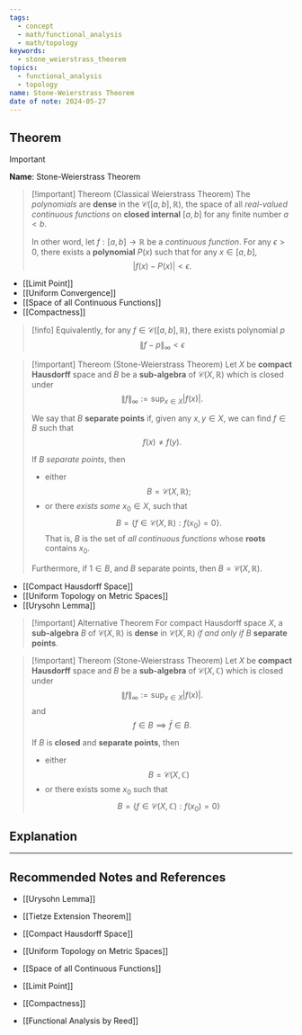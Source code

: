 ```yaml
---
tags:
  - concept
  - math/functional_analysis
  - math/topology
keywords:
  - stone_weierstrass_theorem
topics:
  - functional_analysis
  - topology
name: Stone-Weierstrass Theorem
date of note: 2024-05-27
---
```


## Theorem

>[!important]
>**Name**: Stone-Weierstrass Theorem

>[!important] Thereom (Classical Weierstrass Theorem)
>The *polynomials* are **dense** in the $\mathcal{C}([a,b], \mathbb{R})$, the space of all *real-valued continuous functions* on **closed internal** $[a,b]$ for any finite number $a < b$.
>
>In other word, let  $f: [a, b] \to \mathbb{R}$ be a *continuous function*. For any $\epsilon >0$,  there exists a **polynomial** $P(x)$ such that  for any $x \in  [a, b]$, 
>$$
>\lvert f(x) - P(x) \rvert < \epsilon.
>$$ 

- [[Limit Point]]
- [[Uniform Convergence]]
- [[Space of all Continuous Functions]]
- [[Compactness]]

>[!info]
>Equivalently, for any $f\in \mathcal{C}([a,b], \mathbb{R})$, there exists polynomial $p$
>$$
>\lVert f - p \rVert_{\infty} < \epsilon 
>$$


>[!important] Thereom (Stone-Weierstrass Theorem)
>Let  $X$ be **compact Hausdorff** space and $B$ be a **sub-algebra** of $\mathcal{C}(X, \mathbb{R})$ which is closed under
>$$
>\lVert f \rVert_{\infty} := \sup_{x\in X}|f(x)|. 
>$$
>
>We say that $B$ **separate points** if, given any $x, y \in X$, we can find $f\in B$ such that 
>$$
>f(x) \neq f(y).
>$$
>
>If $B$ *separate points*, then
>- either $$B = \mathcal{C}(X, \mathbb{R});$$
>- or there *exists some* $x_{0} \in X$, such that $$B = \{ f \in \mathcal{C}(X, \mathbb{R}): f(x_{0}) = 0 \}.$$ That is, $B$ is the set of *all continuous functions* whose **roots** contains $x_{0}$.
>
>Furthermore, if $1 \in B$, and $B$ separate points, then $B = \mathcal{C}(X, \mathbb{R}).$  
 
- [[Compact Hausdorff Space]]
- [[Uniform Topology on Metric Spaces]]
- [[Urysohn Lemma]]


>[!important] Alternative Theorem
>For compact Hausdorff space $X$, a **sub-algebra** $B$ of $\mathcal{C}(X, \mathbb{R})$ is **dense** in $\mathcal{C}(X, \mathbb{R})$ *if and only if* $B$ **separate points**. 


>[!important] Thereom (Stone-Weierstrass Theorem)
>Let  $X$ be **compact Hausdorff** space and $B$ be a **sub-algebra** of $\mathcal{C}(X, \mathbb{C})$ which is closed under
>$$
>\lVert f \rVert_{\infty} := \sup_{x\in X}|f(x)|. 
>$$
>and $$f \in B \implies  \bar{f} \in B. $$
>
>If $B$ is **closed** and **separate points**, then 
>- either $$B = \mathcal{C}(X, \mathbb{C})$$
>- or there exists some $x_{0}$ such that $$B = \{ f \in \mathcal{C}(X, \mathbb{C}): f(x_{0})  = 0\}$$


## Explanation





-----------
##  Recommended Notes and References


- [[Urysohn Lemma]]
- [[Tietze Extension Theorem]]
- [[Compact Hausdorff Space]]
- [[Uniform Topology on Metric Spaces]]
- [[Space of all Continuous Functions]]


- [[Limit Point]]
- [[Compactness]]



- [[Functional Analysis by Reed]]